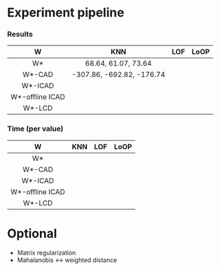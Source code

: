 # Experiment pipeline

### Results

|            W    |           KNN            |       LOF        |        LoOP       |
|:---------------:|:------------------------:|:----------------:|:-----------------:|
|        W*       |  68.64,   61.07,   73.64 |                  |                   |
|      W*-CAD     |-307.86, -692.82, -176.74 |                  |                   |
|     W*-ICAD     |                          |                  |                   |
| W*-offline ICAD |                          |                  |                   |
|     W*-LCD      |                          |                  |                   |

### Time (per value)

|            W    |          KNN        |       LOF        |        LoOP       |
|:---------------:|:-------------------:|:----------------:|:-----------------:|
|        W*       |                     |                  |                   |
|      W*-CAD     |                     |                  |                   |
|     W*-ICAD     |                     |                  |                   |
| W*-offline ICAD |                     |                  |                   |
|     W*-LCD      |                     |                  |                   |

# Optional

* Matrix regularization
* Mahalanobis <-> weighted distance


